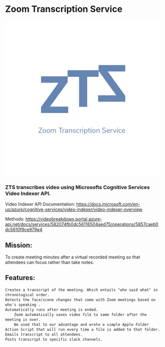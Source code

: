 # Zoom Transcription Service

![Image of ZTS logo](https://github.com/Rshahatit/ZTS/blob/master/logos/WhatsApp%20Image%202017-06-25%20at%202.55.56%20AM.jpeg)

### ZTS transcribes video using Microsofts Cognitive Services Video Indexer API.
  Video Indexer API Documentation: https://docs.microsoft.com/en-us/azure/cognitive-services/video-indexer/video-indexer-overview

  Methods:
  https://videobreakdown.portal.azure-api.net/docs/services/582074fb0dc56116504aed75/operations/5857caeb0dc5610f9ce979e4

## Mission:
  To create meeting minutes after a virtual recorded meeting so that attendees can focus rather than take notes.

## Features:
    Creates a transcript of the meeting. Which entails "who said what" in chronological order.
    Detects the face/scene changes that come with Zoom meetings based on who's speaking .
    Automatically runs after meeting is ended.
        Zoom automatically saves video file to same folder after the meeting is over.
        We used that to our advantage and wrote a simple Apple Folder Action Script that will run every time a file is added to that folder.
    Emails transcript to all attendees.
    Posts transcript to specific slack channels.
